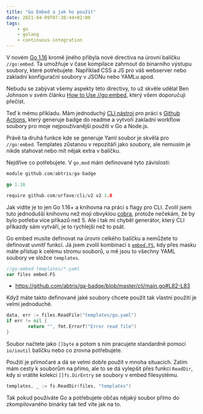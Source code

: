 ```yaml
---
title: "Go Embed a jak ho použít"
date: 2021-04-09T07:38:44+02:00
tags:
	- go
	- golang
	- continuous-integration
---
```


V novém [Go 1.16](https://golang.org/doc/go1.16) kromě jiného přibyla nové directiva na úrovni balíčku `//go:embed`.
Ta umožňuje v čase kompilace zahrnout do binarního výstupu soubory, které potřebujete. Například CSS a JS pro váš webserver nebo zakladní konfigurační soubory v JSONu nebo YAMLu apod.

Nebudu se zabývat všemy aspekty této directivy, to už skvěle udělal Ben Johnson v svém článku [How to Use //go:embed](https://blog.carlmjohnson.net/post/2021/how-to-use-go-embed/), který všem doporučuji přečíst.

Teď k mému příkladu. Mám jednoduchý [CLI nástroj](https://github.com/abtris/ga-badge#cli) pro práci s [Github Actions](https://docs.github.com/en/actions), který generuje badge do readme a vytvoří zakladní workflow soubory pro moje nejpoužívanější použití v Go a Node.js.

Právě ta druhá funkce kde se generuje Yaml soubor je skvělá pro `//go:embed`. Templates zůstanou v repozitáři jako soubory, ale nemusím je nikde stahovat nebo mít nějak extra v balíčku.

Nejdříve co potřebujete. V `go.mod` mám definované tyto závislosti:


```go
module github.com/abtris/ga-badge

go 1.16

require github.com/urfave/cli/v2 v2.3.0
```

Jak vidíte je to jen Go 1.16+ a knihovna na práci s flagy pro CLI. Zvolil jsem tuto jednodušší knihovnu než moji obvyklou [cobra](https://cobra.dev/), protože nečekám, že by bylo potřeba více příkazů než 5. Ale i tak mi chyběl generátor, který CLI příkazdy sám vytváří, je to rychlejší než to psát.

Go embed musíte definovat na úrovni celkého balíčku a nemůžete to definovat uvnitř funkcí. Já jsem zvolil kombinaci s [`embed.FS`](https://golang.org/pkg/embed/#FS), kdy přes masku máte přístup k celému stromu souborů, u mě jsou to všechny YAML soubory ve složce `templates`.

```go
//go:embed templates/*.yaml
var files embed.FS
```
- https://github.com/abtris/ga-badge/blob/master/cli/main.go#L82-L83

Když máte takto definované jaké soubory chcete použít tak vlastní použití je velmi jednoduché.

```go
data, err := files.ReadFile("templates/go.yaml")
if err != nil {
		return "", fmt.Errorf("Error read file")
}
```

Soubor načtete jako `[]byte` a potom s ním pracujete standardně pomocí `io/ioutil` balíčku nebo co zrovna potřebujete.

Použití je přímočaré a dá se velmi dobře použít v mnoha situacích. Zatím mám cesty k souborům na přímo, ale to se dá vylepšit přes funkci `ReadDir`, kdy si vrátíte kolekci `[]fs.DirEntry` se soubory v embed filesystému.

```go
templates, _ := fs.ReadDir(files, "templates")
```

Tak pokud používáte Go a potřebujete občas nějaký soubor přímo do zkompilovaného binárky tak teď víte jak na to.
